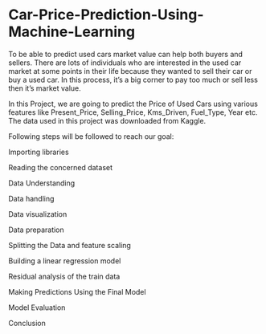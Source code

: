 # Car-Price-Prediction-Using-Machine-Learning
To be able to predict used cars market value can help both buyers and sellers. There are lots of individuals who are interested in the used car market at some points in their life because they wanted to sell their car or buy a used car. In this process, it’s a big corner to pay too much or sell less then it’s market value.

In this Project, we are going to predict the Price of Used Cars using various features like Present_Price, Selling_Price, Kms_Driven, Fuel_Type, Year etc. The data used in this project was downloaded from Kaggle.

Following steps will be followed to reach our goal:

Importing libraries

Reading the concerned dataset

Data Understanding

Data handling

Data visualization

Data preparation

Splitting the Data and feature scaling

Building a linear regression model

Residual analysis of the train data

Making Predictions Using the Final Model

Model Evaluation

Conclusion
